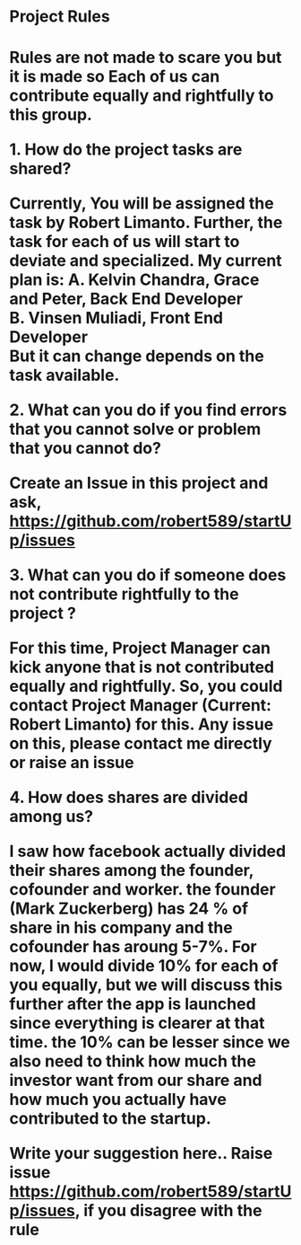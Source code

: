 <h1> Project Rules <h1> 
 Rules are not made to scare you but it is made so Each of us can contribute equally and rightfully to this group.


<b> 1. How do the project tasks are shared? </b>

Currently, You will be assigned the task by Robert Limanto. Further, the task for each of us will start to deviate and specialized.
My current plan is: A.  Kelvin Chandra, Grace and Peter, Back End Developer <br>
                    B. Vinsen Muliadi, Front End Developer <br>
But it can change depends on the task available.

<b> 2. What can you do if you find errors that you cannot solve or problem that you cannot do? </b>

Create an Issue in this project and ask, https://github.com/robert589/startUp/issues

<b> 3. What can you do if someone does not contribute rightfully to the project ? </b>

For this time, Project Manager can kick anyone that is not contributed equally and rightfully. So, you could contact Project Manager (Current: Robert Limanto) for this. Any issue on this, please contact me directly or raise an issue

<b> 4. How does shares are divided among us? </b>

I saw how facebook actually divided their shares among the founder, cofounder and worker. the founder (Mark Zuckerberg) has 24 % of share in his company and the cofounder has aroung 5-7%. For now, I would divide 10% for each of you equally, but we will discuss this further after the app is launched since everything is clearer at that time. the 10% can be lesser since we also need to think how much the investor want from our share and how much you actually have contributed to the startup.

<You also can suggest rule for this >

Write your suggestion here..
Raise issue  https://github.com/robert589/startUp/issues, if you disagree with the rule
